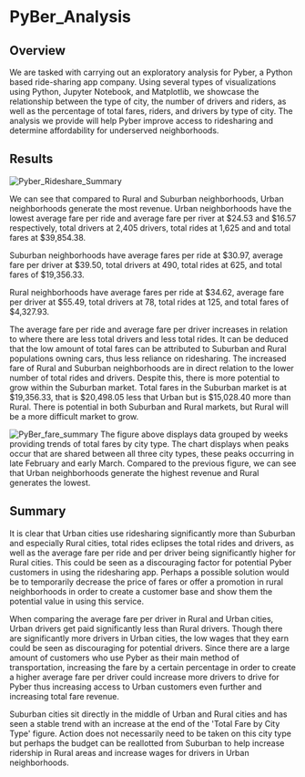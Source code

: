 # PyBer_Analysis

## Overview
We are tasked with carrying out an exploratory analysis for Pyber, a Python based ride-sharing app company. Using several types of visualizations using Python, Jupyter Notebook, and Matplotlib, we showcase the relationship between the type of city, the number of drivers and riders, as well as the percentage of total fares, riders, and drivers by type of city. The analysis we provide will help Pyber improve access to ridesharing and determine affordability for underserved neighborhoods.

## Results
![Pyber_Rideshare_Summary](https://user-images.githubusercontent.com/95504135/152701794-10ee37b1-57ee-40e6-8667-06341657f898.png)

We can see that compared to Rural and Suburban neighborhoods, Urban neighborhoods generate the most revenue. Urban neighborhoods have the lowest average fare per ride and average fare per river at $24.53 and $16.57 respectively, total drivers at 2,405 drivers, total rides at 1,625 and and total fares at $39,854.38.

Suburban neighborhoods have average fares per ride at $30.97, average fare per driver at $39.50, total drivers at 490, total rides at 625, and total fares of $19,356.33.

Rural neighborhoods have average fares per ride at $34.62, average fare per driver at $55.49, total drivers at 78, total rides at 125, and total fares of $4,327.93. 

The average fare per ride and average fare per driver increases in relation to where there are less total drivers and less total rides.
It can be deduced that the low amount of total fares can be attributed to Suburban and Rural populations owning cars, thus less reliance on ridesharing. 
The increased fare of Rural and Suburban neighborhoods are in direct relation to the lower number of total rides and drivers. Despite this, there is more potential to grow within the Suburban market. Total fares in the Suburban market is at $19,356.33, that is $20,498.05 less that Urban but is $15,028.40 more than Rural.
There is potential in both Suburban and Rural markets, but Rural will be a more difficult market to grow.

![PyBer_fare_summary](https://user-images.githubusercontent.com/95504135/152701805-6bb50a97-ed6f-4978-aa0a-2982aaa4e826.png)
The figure above displays data grouped by weeks providing trends of total fares by city type.
The chart displays when peaks occur that are shared between all three city types, these peaks occurring in late February and early March.
Compared to the previous figure, we can see that Urban neighborhoods generate the highest revenue and Rural generates the lowest.


## Summary
It is clear that Urban cities use ridesharing significantly more than Suburban and especially Rural cities, total rides eclipses the total rides and drivers, as well as the average fare per ride and per driver being significantly higher for Rural cities. This could be seen as a discouraging factor for potential Pyber customers in using the ridesharing app. Perhaps a possible solution would be to temporarily decrease the price of fares or offer a promotion in rural neighborhoods in order to create a customer base and show them the potential value in using this service.

When comparing the average fare per driver in Rural and Urban cities, Urban drivers get paid significantly less than Rural drivers. Though there are significantly more drivers in Urban cities, the low wages that they earn could be seen as discouraging for potential drivers. Since there are a large amount of customers who use Pyber as their main method of transportation, increasing the fare by a certain percentage in order to create a higher average fare per driver could increase more drivers to drive for Pyber thus increasing access to Urban customers even further and increasing total fare revenue.

Suburban cities sit directly in the middle of Urban and Rural cities and has seen a stable trend with an increase at the end of the 'Total Fare by City Type' figure. Action does not necessarily need to be taken on this city type but perhaps the budget can be reallotted from Suburban to help increase ridership in Rural areas and increase wages for drivers in Urban neighborhoods.

